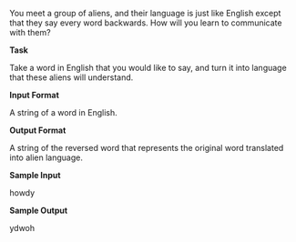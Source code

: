 You meet a group of aliens, and their language is just like English except that they say every word backwards. 
How will you learn to communicate with them?

**Task**

Take a word in English that you would like to say, and turn it into language that these aliens will understand.

**Input Format**

A string of a word in English.

**Output Format**

A string of the reversed word that represents the original word translated into alien language.

**Sample Input**

howdy

**Sample Output**

ydwoh